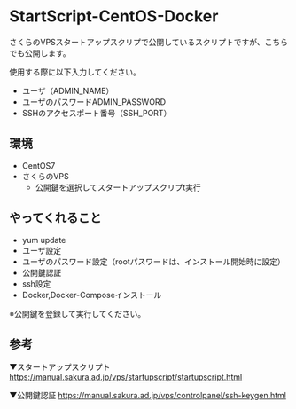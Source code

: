 # StartScript-CentOS-Docker
さくらのVPSスタートアップスクリプで公開しているスクリプトですが、こちらでも公開します。

使用する際に以下入力してください。
- ユーザ（ADMIN_NAME）
- ユーザのパスワードADMIN_PASSWORD
- SSHのアクセスポート番号（SSH_PORT）

## 環境
- CentOS7
- さくらのVPS
    - 公開鍵を選択してスタートアップスクリプt実行

## やってくれること
- yum update
- ユーザ設定
- ユーザのパスワード設定（rootパスワードは、インストール開始時に設定）
- 公開鍵認証
- ssh設定
- Docker,Docker-Composeインストール

※公開鍵を登録して実行してください。

## 参考
▼スタートアップスクリプト
https://manual.sakura.ad.jp/vps/startupscript/startupscript.html

▼公開鍵認証
https://manual.sakura.ad.jp/vps/controlpanel/ssh-keygen.html
